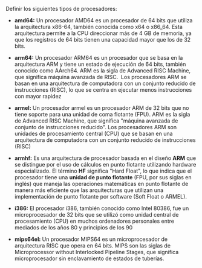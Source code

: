 Definir los siguientes tipos de procesadores:

- **amd64:** Un procesador AMD64 es un procesador de 64 bits que utiliza la arquitectura x86-64, también conocida como x64 o x86_64. Esta arquitectura permite a la CPU direccionar más de 4 GB de memoria, ya que los registros de 64 bits tienen una capacidad mayor que los de 32 bits.

- **arm64:** Un procesador ARM64 es un procesador que se basa en la arquitectura ARM y tiene un estado de ejecución de 64 bits, también conocido como AArch64. ARM es la sigla de Advanced RISC Machine, que significa máquina avanzada de RISC.  Los procesadores ARM se basan en una arquitectura de computadora con un conjunto reducido de instrucciones (RISC), lo que se centra en ejecutar menos instrucciones con mayor rapidez

- **armel:** Un procesador armel es un procesador ARM de 32 bits que no tiene soporte para una unidad de coma flotante (FPU). ARM es la sigla de Advanced RISC Machine, que significa "máquina avanzada de conjunto de instrucciones reducido". Los procesadores ARM son unidades de procesamiento central (CPU) que se basan en una arquitectura de computadora con un conjunto reducido de instrucciones (RISC)

- **armhf:** Es una arquitectura de procesador basada en el diseño **ARM** que se distingue por el uso de cálculos en punto flotante utilizando hardware especializado. El término **HF** significa "Hard Float", lo que indica que el procesador tiene una **unidad de punto flotante** (FPU, por sus siglas en inglés) que maneja las operaciones matemáticas en punto flotante de manera más eficiente que las arquitecturas que utilizan una implementación de punto flotante por software (Soft Float o ARMEL).

- **i386:** El procesador i386, también conocido como Intel 80386, fue un microprocesador de 32 bits que se utilizó como unidad central de procesamiento (CPU) en muchos ordenadores personales entre mediados de los años 80 y principios de los 90

- **mips64el:** Un procesador MIPS64 es un microprocesador de arquitectura RISC que opera en 64 bits. MIPS son las siglas de Microprocessor without Interlocked Pipeline Stages, que significa microprocesador sin enclavamiento de estados de tuberías.